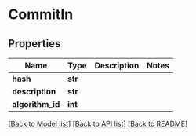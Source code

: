 # CommitIn


## Properties
Name | Type | Description | Notes
------------ | ------------- | ------------- | -------------
**hash** | **str** |  | 
**description** | **str** |  | 
**algorithm_id** | **int** |  | 

[[Back to Model list]](../README.md#documentation-for-models) [[Back to API list]](../README.md#documentation-for-api-endpoints) [[Back to README]](../README.md)


